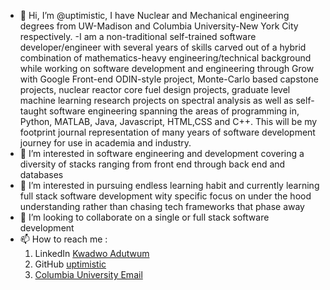 - 👋 Hi, I’m @uptimistic, I have Nuclear and Mechanical engineering degrees from UW-Madison and Columbia University-New York City respectively.
-I am a non-traditional self-trained software developer/engineer with several years of skills carved out of  a hybrid combination of mathematics-heavy engineering/technical background while working on software development and engineering through Grow with Google Front-end ODIN-style project, Monte-Carlo based capstone projects, nuclear reactor core fuel  design projects, graduate level machine learning research projects on spectral analysis as well as  self-taught software engineering spanning the areas of programming in, Python, MATLAB, Java, Javascript, HTML,CSS and C++. This will be my footprint journal representation of many years of software development journey for use in academia and industry.
- 👀 I’m interested in software engineering and development covering a diversity of stacks ranging from front end through back end and databases
- 🌱 I’m interested in pursuing endless learning habit and currently learning full stack software development wity specific focus on under the hood understanding rather than chasing tech frameworks that phase away
- 💞️ I’m looking to collaborate on a single or full stack software development 
- 📫 How to reach me :
   1. LinkedIn [Kwadwo Adutwum](https://www.linkedin.com/in/kwadwoadutwum/)
   2. GitHub [uptimistic](https://github.com/uptimistic)
   3. [Columbia University Email](mailto:ka2526@columbia.edu)


